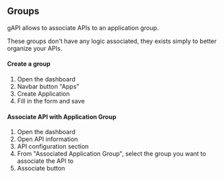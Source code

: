 ## Groups

gAPI allows to associate APIs to an application group.

These groups don't have any logic associated, they exists simply to better organize your APIs.

#### Create a group

1. Open the dashboard
2. Navbar button "Apps"
3. Create Application
4. Fill in the form and save

#### Associate API with Application Group

1. Open the dashboard
2. Open API information
3. API configuration section
4. From "Associated Application Group", select the group you want to associate the API to
5. Associate button

